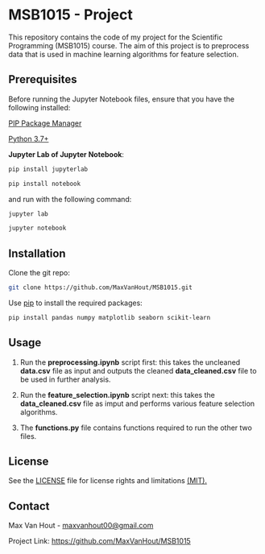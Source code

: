 # MSB1015 - Project
This repository contains the code of my project for the Scientific Programming (MSB1015) course. The aim of this project is to preprocess data that is used in machine learning algorithms for feature selection.


## Prerequisites
Before running the Jupyter Notebook files, ensure that you have the following installed:

[PIP Package Manager](https://pypi.org/project/pip/)

[Python 3.7+](https://www.python.org/downloads/)

**Jupyter Lab of Jupyter Notebook**: 
```bash
pip install jupyterlab
```
```bash
pip install notebook
```
and run with the following command:
```bash
jupyter lab
```
```bash
jupyter notebook
```

## Installation
Clone the git repo:
```bash
git clone https://github.com/MaxVanHout/MSB1015.git
```
Use [pip](https://pip.pypa.io/en/stable/) to install the required packages:
```bash
pip install pandas numpy matplotlib seaborn scikit-learn
```

## Usage
1) Run the **preprocessing.ipynb** script first: this takes the uncleaned **data.csv** file as input and outputs the cleaned **data_cleaned.csv** file to be used in further analysis.

2) Run the **feature_selection.ipynb** script next: this takes the **data_cleaned.csv** file as imput and performs various feature selection algorithms.

3) The **functions.py** file contains functions required to run the other two files.


## License 
See the [LICENSE](LICENSE.md) file for license rights and limitations [(MIT).](https://choosealicense.com/licenses/mit/)


## Contact
Max Van Hout - maxvanhout00@gmail.com

Project Link: https://github.com/MaxVanHout/MSB1015




